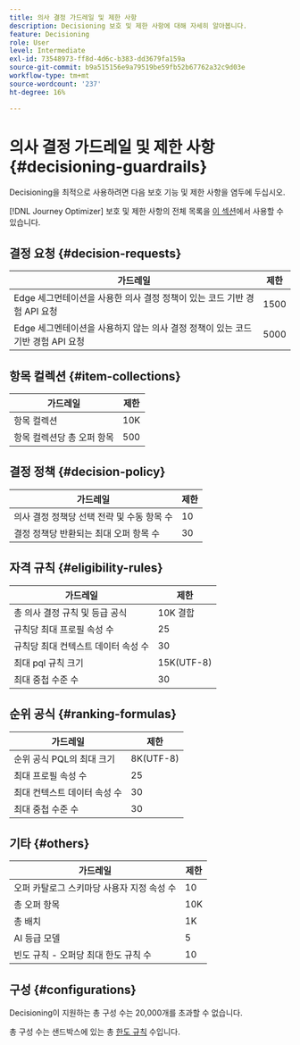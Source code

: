 ```yaml
---
title: 의사 결정 가드레일 및 제한 사항
description: Decisioning 보호 및 제한 사항에 대해 자세히 알아봅니다.
feature: Decisioning
role: User
level: Intermediate
exl-id: 73548973-ff8d-4d6c-b383-dd3679fa159a
source-git-commit: b9a515156e9a79519be59fb52b67762a32c9d03e
workflow-type: tm+mt
source-wordcount: '237'
ht-degree: 16%

---
```


# 의사 결정 가드레일 및 제한 사항 {#decisioning-guardrails}

Decisioning을 최적으로 사용하려면 다음 보호 기능 및 제한 사항을 염두에 두십시오.

[!DNL Journey Optimizer] 보호 및 제한 사항의 전체 목록을 [이 섹션](../start/guardrails.md)에서 사용할 수 있습니다.

## 결정 요청 {#decision-requests}

| 가드레일 | 제한 |
| ------- | ------- |
| Edge 세그먼테이션을 사용한 의사 결정 정책이 있는 코드 기반 경험 API 요청 | 1500 |
| Edge 세그멘테이션을 사용하지 않는 의사 결정 정책이 있는 코드 기반 경험 API 요청 | 5000 |

## 항목 컬렉션 {#item-collections}

| 가드레일 | 제한 |
| ------- | ------- |
| 항목 컬렉션 | 10K |
| 항목 컬렉션당 총 오퍼 항목 | 500 |

## 결정 정책 {#decision-policy}

| 가드레일 | 제한 |
| ------- | ------- |
| 의사 결정 정책당 선택 전략 및 수동 항목 수 | 10 |
| 결정 정책당 반환되는 최대 오퍼 항목 수 | 30 |

## 자격 규칙 {#eligibility-rules}

| 가드레일 | 제한 |
| ------- | ------- |
| 총 의사 결정 규칙 및 등급 공식 | 10K 결합 |
| 규칙당 최대 프로필 속성 수 | 25 |
| 규칙당 최대 컨텍스트 데이터 속성 수 | 30 |
| 최대 pql 규칙 크기 | 15K(UTF-8) |
| 최대 중첩 수준 수 | 30 |

## 순위 공식 {#ranking-formulas}

| 가드레일 | 제한 |
| ------- | ------- |
| 순위 공식 PQL의 최대 크기 | 8K(UTF-8) |
| 최대 프로필 속성 수 | 25 |
| 최대 컨텍스트 데이터 속성 수 | 30 |
| 최대 중첩 수준 수 | 30 |

## 기타 {#others}

| 가드레일 | 제한 |
| ------- | ------- |
| 오퍼 카탈로그 스키마당 사용자 지정 속성 수 | 10 |
| 총 오퍼 항목 | 10K |
| 총 배치 | 1K |
| AI 등급 모델 | 5 |
| 빈도 규칙 - 오퍼당 최대 한도 규칙 수 | 10 |

## 구성 {#configurations}

Decisioning이 지원하는 총 구성 수는 20,000개를 초과할 수 없습니다.

총 구성 수는 샌드박스에 있는 총 [한도 규칙](items.md#capping) 수입니다.
